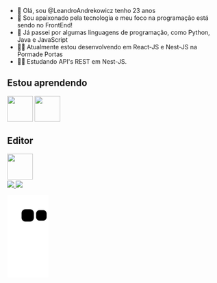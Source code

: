 

- 👋 Olá, sou @LeandroAndrekowicz tenho 23 anos
- 👀 Sou apaixonado pela tecnologia e meu foco na programação está sendo no FrontEnd!
- 🌱 Já passei por algumas linguagens de programação, como Python, Java e JavaScript
- 🧑‍💻 Atualmente estou desenvolvendo em React-JS e Nest-JS na Pormade Portas
- 👨‍🎓 Estudando API's REST em Nest-JS.


## Estou aprendendo

<img src="https://cdn.jsdelivr.net/gh/devicons/devicon/icons/react/react-original.svg" width="60" height="60" /> <img src="https://cdn.jsdelivr.net/gh/devicons/devicon/icons/tailwindcss/tailwindcss-plain.svg" width="60" height="60"/>

## Editor

<img src="https://cdn.jsdelivr.net/gh/devicons/devicon/icons/vscode/vscode-original.svg" width="60" height="60">

<div>
<a href="https://github.com/LeandroAndrekowicz">
<img height="180em" src="https://github-readme-stats.vercel.app/api/top-langs/?username=LeandroAndrekowicz&layout=compact&langs_count=7&theme=dracula"/>
<img height="180em" src="https://github-readme-stats.vercel.app/api?username=LeandroAndrekowicz&show_icons=true&theme=dracula&include_all_commits=true&count_private=true"/>
</div>

  ![Snake animation](https://github.com/LeandroAndrekowicz/LeandroAndrekowicz/blob/output/github-contribution-grid-snake.svg)

